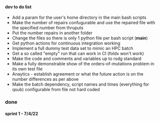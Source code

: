 #### dev to do list
- Add a param for the user's home directory in the main bash scripts
- Make the number of repairs confugurable and use the repaired file with the specified number from thruputs
- Put the number repairs in another folder
- Change the files so there is only 1 python file per bash script (__main__)
- Get python actions for continuous integration working
- Implement a full dummy test data set to mimic an HPC batch
- Get a so called "empty" run that can work in CI (foldx won't work)
- Make the code and comments and variables up to rsdg standard
- Make a fully demonstrable show of the orders-of-mutations problem in its own test file
- Anaytics - establish agreement or what the future action is on the number differences as per above
- Make the batch dependency, script names and times (everything for qsub) configurable from file not hard coded

### done
#### sprint 1 - 7/4/22
